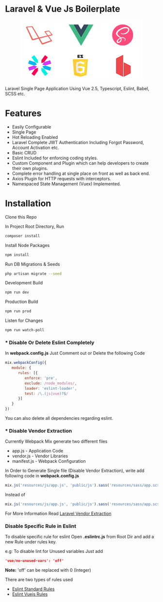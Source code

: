 # Laravel & Vue Js Boilerplate
<p align="center">
    <img src="https://github.com/dev-manvir/laravel-vue-boilerplate/blob/master/logo.jpg?raw=true" />
</p>

Laravel Single Page Application Using Vue 2.5, Typescript, Eslint, Babel, SCSS etc.

# Features
- Easily Configurable
- Single Page
- Hot Reloading Enabled
- Laravel Complete JWT Authentication Including Forgot Password, Account Activation etc.
- Basic CRUD
- Eslint Included for enforcing coding styles.
- Custom Component and Plugin which can help developers to create their own plugins.
- Complete error handling at single place on front as well as back end.
- Axios Plugin for HTTP requests with interceptors.
- Namespaced State Management (Vuex) Implemented.

# Installation
Clone this Repo

In Project Root Directory, Run
```sh
composer install
```

Install Node Packages
```sh
npm install
```

Run DB Migrations & Seeds
```sh
php artisan migrate --seed
```

Development Build
```sh
npm run dev
```

Production Build
```sh
npm run prod
```

Listen for Changes
```sh
npm run watch-poll
```

### * Disable Or Delete Eslint Completely
In **webpack.config.js** Just Comment out or Delete the following Code

```javascript
mix.webpackConfig({
   module: {
      rules: [{
         enforce: 'pre',
         exclude: /node_modules/,
         loader: 'eslint-loader',
         test: /\.(js|vue)?$/
      }]
   }
})
```
You can also delete all dependencies regarding eslint.

### * Disable Vendor Extraction
Currently Webpack Mix generate two different files 
* app.js - Application Code
* vendor.js - Vendor Libraries
* manifest.js - Webpack Configuration

In Order to Generate Single file (Disable Vendor Extraction), write add following code in **webpack.config.js**
```javascript
mix.js('resources/js/app.js', 'public/js').sass('resources/sass/app.scss', 'public/css')
```
Instead of
```javascript
mix.js('resources/js/app.js', 'public/js').sass('resources/sass/app.scss', 'public/css').extract(['vue'])
```

For More Information Read [Laravel Vendor Extraction](https://laravel.com/docs/5.7/mix#vendor-extraction)

### Disable Specific Rule in Eslint
To disable specific rule for eslint Open **.eslintrc.js** from Root Dir and add a new Rule under rules key.

e.g: To disable lint for Unused variables Just add 
```json
'vue/no-unused-vars': 'off'
```
**Note:** 'off' can be replaced with 0 (Integer)

There are two types of rules used

* [Eslint Standard Rules](https://eslint.org/docs/rules/)
* [Eslint Vuejs Rules](https://www.npmjs.com/package/eslint-plugin-vue#bulb-rules)
